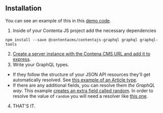 ## Installation
You can see an example of this in this [demo code](https://github.com/contentacms/contentajs/compare/9b95bba53e47220129fcf2e84eed9ceedff119d9...graphql-example-code?expand=1).
1. Inside of your Contenta JS project add the necessary dependencies
```
npm install --save @contentacms/contentajs-graphql graphql graphql-tools
```
2. [Create a server instance with the Contena CMS URL and add it to express](https://github.com/contentacms/contentajs/compare/9b95bba53e47220129fcf2e84eed9ceedff119d9...graphql-example-code?expand=1#diff-f4fed62a72fc59b66a2183017cc4b9cb).
3. Write your GraphQL types.
  - If they follow the structure of your JSON API resources they'll get automatically resolved. See [this example of an Article type](https://github.com/contentacms/contentajs/compare/9b95bba53e47220129fcf2e84eed9ceedff119d9...graphql-example-code?expand=1#diff-da57a422b90e697b0a5bbe0a11699b7a).
  - If there are any additional fields, you can resolve them _the GraphQL way_. This example [creates an extra field called random](https://github.com/contentacms/contentajs/compare/9b95bba53e47220129fcf2e84eed9ceedff119d9...graphql-example-code?expand=1#diff-2be3149c012f9a61fb6bbd290edde707R9).
    In order to resolve the value of `random` you will need a resolver like [this one](https://github.com/contentacms/contentajs/compare/9b95bba53e47220129fcf2e84eed9ceedff119d9...graphql-example-code?expand=1#diff-895614263fb87c38476aeb8dad289b12).
4. THAT'S IT.
